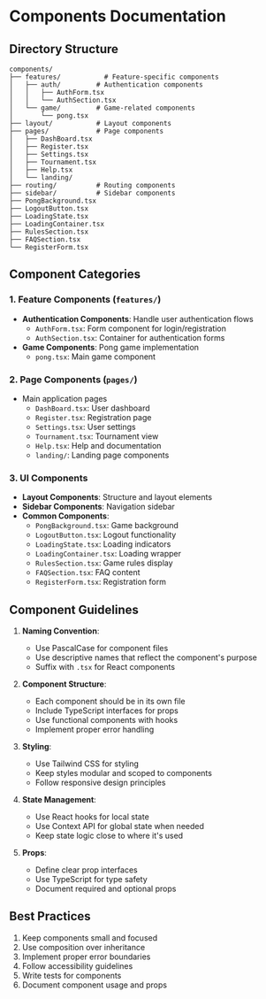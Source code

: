 # Components Documentation

## Directory Structure

```
components/
├── features/           # Feature-specific components
│   ├── auth/         # Authentication components
│   │   ├── AuthForm.tsx
│   │   └── AuthSection.tsx
│   └── game/         # Game-related components
│       └── pong.tsx
├── layout/           # Layout components
├── pages/            # Page components
│   ├── DashBoard.tsx
│   ├── Register.tsx
│   ├── Settings.tsx
│   ├── Tournament.tsx
│   ├── Help.tsx
│   └── landing/
├── routing/          # Routing components
├── sidebar/          # Sidebar components
├── PongBackground.tsx
├── LogoutButton.tsx
├── LoadingState.tsx
├── LoadingContainer.tsx
├── RulesSection.tsx
├── FAQSection.tsx
└── RegisterForm.tsx
```

## Component Categories

### 1. Feature Components (`features/`)
- **Authentication Components**: Handle user authentication flows
  - `AuthForm.tsx`: Form component for login/registration
  - `AuthSection.tsx`: Container for authentication forms
- **Game Components**: Pong game implementation
  - `pong.tsx`: Main game component

### 2. Page Components (`pages/`)
- Main application pages
  - `DashBoard.tsx`: User dashboard
  - `Register.tsx`: Registration page
  - `Settings.tsx`: User settings
  - `Tournament.tsx`: Tournament view
  - `Help.tsx`: Help and documentation
  - `landing/`: Landing page components

### 3. UI Components
- **Layout Components**: Structure and layout elements
- **Sidebar Components**: Navigation sidebar
- **Common Components**:
  - `PongBackground.tsx`: Game background
  - `LogoutButton.tsx`: Logout functionality
  - `LoadingState.tsx`: Loading indicators
  - `LoadingContainer.tsx`: Loading wrapper
  - `RulesSection.tsx`: Game rules display
  - `FAQSection.tsx`: FAQ content
  - `RegisterForm.tsx`: Registration form

## Component Guidelines

1. **Naming Convention**:
   - Use PascalCase for component files
   - Use descriptive names that reflect the component's purpose
   - Suffix with `.tsx` for React components

2. **Component Structure**:
   - Each component should be in its own file
   - Include TypeScript interfaces for props
   - Use functional components with hooks
   - Implement proper error handling

3. **Styling**:
   - Use Tailwind CSS for styling
   - Keep styles modular and scoped to components
   - Follow responsive design principles

4. **State Management**:
   - Use React hooks for local state
   - Use Context API for global state when needed
   - Keep state logic close to where it's used

5. **Props**:
   - Define clear prop interfaces
   - Use TypeScript for type safety
   - Document required and optional props

## Best Practices

1. Keep components small and focused
2. Use composition over inheritance
3. Implement proper error boundaries
4. Follow accessibility guidelines
5. Write tests for components
6. Document component usage and props 